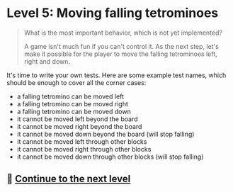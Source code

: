 # Level 5: Moving falling tetrominoes

> What is the most important behavior, which is not yet implemented?
>
> A game isn't much fun if you can't control it. As the next step, let's make it possible for the player to move the
> falling tetrominoes left, right and down.

It's time to write your own tests. Here are some example test names, which should be enough to cover all the corner
cases:

- a falling tetromino can be moved left
- a falling tetromino can be moved right
- a falling tetromino can be moved down
- it cannot be moved left beyond the board
- it cannot be moved right beyond the board
- it cannot be moved down beyond the board (will stop falling)
- it cannot be moved left through other blocks
- it cannot be moved right through other blocks
- it cannot be moved down through other blocks (will stop falling)

## 🚀 [Continue to the next level](level-6.md)
